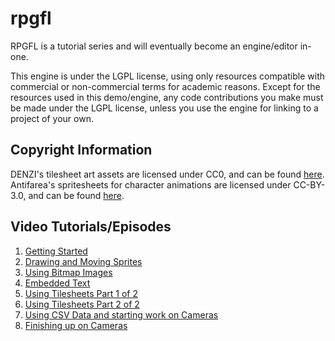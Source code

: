 # rpgfl
RPGFL is a tutorial series and will eventually become an engine/editor in-one.

This engine is under the LGPL license, using only resources compatible with commercial or non-commercial terms for academic reasons.
Except for the resources used in this demo/engine, any code contributions you make must be made under the LGPL license, unless you use the engine for linking to a project of your own.

## Copyright Information

DENZI's tilesheet art assets are licensed under CC0, and can be found [here](http://opengameart.org/content/denzis-public-domain-art).
Antifarea's spritesheets for character animations are licensed under CC-BY-3.0, and can be found [here](http://opengameart.org/content/antifareas-rpg-sprite-set-1-enlarged-w-transparent-background-fixed).

## Video Tutorials/Episodes

1. [Getting Started](https://www.youtube.com/watch?v=RuDs1HOXeVs&list=PLvi6G1HrMyFJDCYFVwNPXFo8bB6ytkUb4&index=1)
2. [Drawing and Moving Sprites](https://www.youtube.com/watch?v=XGixeTSoHno&list=PLvi6G1HrMyFJDCYFVwNPXFo8bB6ytkUb4&index=2)
3. [Using Bitmap Images](https://www.youtube.com/watch?v=OebPnx0Kjhg&list=PLvi6G1HrMyFJDCYFVwNPXFo8bB6ytkUb4&index=3)
4. [Embedded Text](https://www.youtube.com/watch?v=S_YmM-_OQpY&list=PLvi6G1HrMyFJDCYFVwNPXFo8bB6ytkUb4&index=4)
5. [Using Tilesheets Part 1 of 2](https://www.youtube.com/watch?v=0Qv0SzRQf2s&list=PLvi6G1HrMyFJDCYFVwNPXFo8bB6ytkUb4&index=5)
6. [Using Tilesheets Part 2 of 2](https://www.youtube.com/watch?v=642peKavdG0&list=PLvi6G1HrMyFJDCYFVwNPXFo8bB6ytkUb4&index=6)
7. [Using CSV Data and starting work on Cameras](https://www.youtube.com/watch?v=fFK-wD6YAuE&list=PLvi6G1HrMyFJDCYFVwNPXFo8bB6ytkUb4&index=7)
8. [Finishing up on Cameras](https://www.youtube.com/watch?v=1pk1TzSvA-s&list=PLvi6G1HrMyFJDCYFVwNPXFo8bB6ytkUb4&index=8)
